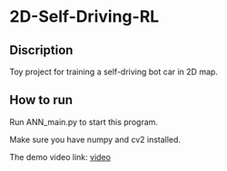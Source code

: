 # 2D-Self-Driving-RL
## Discription 

Toy project for training a self-driving bot car in 2D map.

## How to run

Run ANN_main.py to start this program. 

Make sure you have numpy and cv2 installed.

The demo video link: [video](https://www.youtube.com/watch?v=aKOpndGO5EE)
